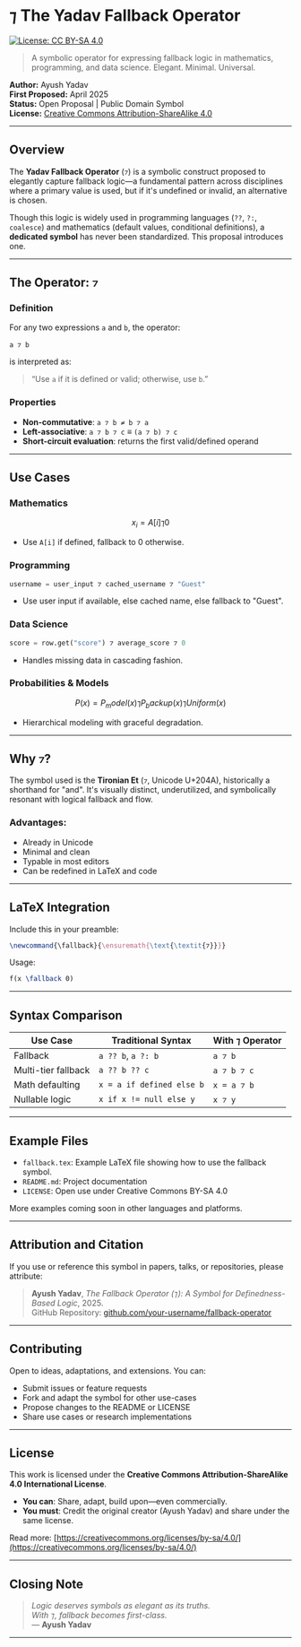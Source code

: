 # ⁊ The Yadav Fallback Operator

[![License: CC BY-SA 4.0](https://img.shields.io/badge/License-CC%20BY--SA%204.0-lightgrey.svg)](https://creativecommons.org/licenses/by-sa/4.0/)

> A symbolic operator for expressing fallback logic in mathematics, programming, and data science. Elegant. Minimal. Universal.

**Author:** Ayush Yadav  
**First Proposed:** April 2025  
**Status:** Open Proposal | Public Domain Symbol  
**License:** [Creative Commons Attribution-ShareAlike 4.0](https://creativecommons.org/licenses/by-sa/4.0/)

---

## Overview

The **Yadav Fallback Operator** (`⁊`) is a symbolic construct proposed to elegantly capture fallback logic—a fundamental pattern across disciplines where a primary value is used, but if it's undefined or invalid, an alternative is chosen.

Though this logic is widely used in programming languages (`??`, `?:`, `coalesce`) and mathematics (default values, conditional definitions), a **dedicated symbol** has never been standardized. This proposal introduces one.

---

## The Operator: `⁊`

### Definition

For any two expressions `a` and `b`, the operator:

```
a ⁊ b
```

is interpreted as:

> “Use `a` if it is defined or valid; otherwise, use `b`.”

### Properties

- **Non-commutative**: `a ⁊ b ≠ b ⁊ a`
- **Left-associative**: `a ⁊ b ⁊ c` ≡ `(a ⁊ b) ⁊ c`
- **Short-circuit evaluation**: returns the first valid/defined operand

---

## Use Cases

### Mathematics

```math
x_i = A[i] ⁊ 0
```

- Use `A[i]` if defined, fallback to 0 otherwise.

### Programming

```python
username = user_input ⁊ cached_username ⁊ "Guest"
```

- Use user input if available, else cached name, else fallback to "Guest".

### Data Science

```python
score = row.get("score") ⁊ average_score ⁊ 0
```

- Handles missing data in cascading fashion.

### Probabilities & Models

```math
P(x) = P_model(x) ⁊ P_backup(x) ⁊ Uniform(x)
```

- Hierarchical modeling with graceful degradation.

---

## Why `⁊`?

The symbol used is the **Tironian Et** (`⁊`, Unicode U+204A), historically a shorthand for "and". It's visually distinct, underutilized, and symbolically resonant with logical fallback and flow.

### Advantages:
- Already in Unicode
- Minimal and clean
- Typable in most editors
- Can be redefined in LaTeX and code

---

## LaTeX Integration

Include this in your preamble:

```latex
\newcommand{\fallback}{\ensuremath{\text{\textit{⁊}}}}
```

Usage:

```latex
f(x \fallback 0)
```

---

## Syntax Comparison

| Use Case             | Traditional Syntax             | With ⁊ Operator     |
|----------------------|--------------------------------|---------------------|
| Fallback             | `a ?? b`, `a ?: b`             | `a ⁊ b`             |
| Multi-tier fallback  | `a ?? b ?? c`                  | `a ⁊ b ⁊ c`         |
| Math defaulting      | `x = a if defined else b`      | `x = a ⁊ b`         |
| Nullable logic       | `x if x != null else y`        | `x ⁊ y`             |

---

## Example Files

- `fallback.tex`: Example LaTeX file showing how to use the fallback symbol.
- `README.md`: Project documentation
- `LICENSE`: Open use under Creative Commons BY-SA 4.0

More examples coming soon in other languages and platforms.

---

## Attribution and Citation

If you use or reference this symbol in papers, talks, or repositories, please attribute:

> **Ayush Yadav**, *The Fallback Operator (⁊): A Symbol for Definedness-Based Logic*, 2025.  
> GitHub Repository: [github.com/your-username/fallback-operator](https://github.com/your-username/fallback-operator)

---

## Contributing

Open to ideas, adaptations, and extensions. You can:
- Submit issues or feature requests
- Fork and adapt the symbol for other use-cases
- Propose changes to the README or LICENSE
- Share use cases or research implementations

---

## License

This work is licensed under the **Creative Commons Attribution-ShareAlike 4.0 International License**.

- **You can**: Share, adapt, build upon—even commercially.
- **You must**: Credit the original creator (Ayush Yadav) and share under the same license.

Read more: [https://creativecommons.org/licenses/by-sa/4.0/](https://creativecommons.org/licenses/by-sa/4.0/)

---

## Closing Note

> *Logic deserves symbols as elegant as its truths.  
> With ⁊, fallback becomes first-class.*  
> — **Ayush Yadav**

---